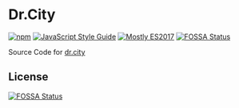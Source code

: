 # Dr.City

[![npm](https://img.shields.io/npm/v/dr-city.svg)](https://www.npmjs.com/package/dr-city)
[![JavaScript Style Guide](https://img.shields.io/badge/code_style-standard-brightgreen.svg)](https://standardjs.com)
[![Mostly ES2017](https://img.shields.io/badge/mostly-ES2017-blue.svg)](http://node.green)
[![FOSSA Status](https://app.fossa.io/api/projects/git%2Bgithub.com%2Fdr-js%2Fdr-city.svg?type=shield)](https://app.fossa.io/projects/git%2Bgithub.com%2Fdr-js%2Fdr-city?ref=badge_shield)

Source Code for [dr.city](https://dr.city)


## License
[![FOSSA Status](https://app.fossa.io/api/projects/git%2Bgithub.com%2Fdr-js%2Fdr-city.svg?type=large)](https://app.fossa.io/projects/git%2Bgithub.com%2Fdr-js%2Fdr-city?ref=badge_large)
